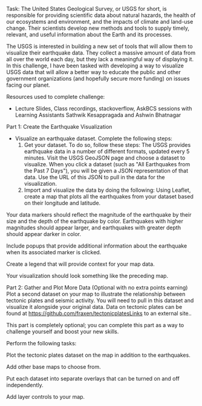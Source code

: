 Task: The United States Geological Survey, or USGS for short, is responsible for providing scientific data about natural hazards, the health of our ecosystems and environment, and the impacts of climate and land-use change. Their scientists develop new methods and tools to supply timely, relevant, and useful information about the Earth and its processes.

The USGS is interested in building a new set of tools that will allow them to visualize their earthquake data. They collect a massive amount of data from all over the world each day, but they lack a meaningful way of displaying it. In this challenge, I have been tasked with developing a way to visualize USGS data that will allow a better way to educate the public and other government organizations (and hopefully secure more funding) on issues facing our planet.

Resources used to complete challenge:
  - Lecture Slides, Class recordings, stackoverflow, AskBCS sessions with Learning Assistants Sathwik Kesappragada     and Ashwin Bhatnagar

Part 1: Create the Earthquake Visualization
  - Visualize an earthquake dataset. Complete the following steps:
    1. Get your dataset. To do so, follow these steps:
      The USGS provides earthquake data in a number of different formats, updated every 5 minutes.
      Visit the USGS GeoJSON page and choose a dataset to visualize. When you click a dataset (such as "All
      Earthquakes from the Past 7 Days"), you will be given a JSON representation of that data. Use the URL of
      this JSON to pull in the data for the visualization.
    2. Import and visualize the data by doing the following:
       Using Leaflet, create a map that plots all the earthquakes from your dataset based on their longitude and latitude.

Your data markers should reflect the magnitude of the earthquake by their size and the depth of the earthquake by color. Earthquakes with higher magnitudes should appear larger, and earthquakes with greater depth should appear darker in color.

Include popups that provide additional information about the earthquake when its associated marker is clicked.

Create a legend that will provide context for your map data.

Your visualization should look something like the preceding map.


Part 2: Gather and Plot More Data (Optional with no extra points earning)
Plot a second dataset on your map to illustrate the relationship between tectonic plates and seismic activity. You will need to pull in this dataset and visualize it alongside your original data. Data on tectonic plates can be found at https://github.com/fraxen/tectonicplatesLinks to an external site..

This part is completely optional; you can complete this part as a way to challenge yourself and boost your new skills.

Perform the following tasks:

Plot the tectonic plates dataset on the map in addition to the earthquakes.

Add other base maps to choose from.

Put each dataset into separate overlays that can be turned on and off independently.

Add layer controls to your map.
